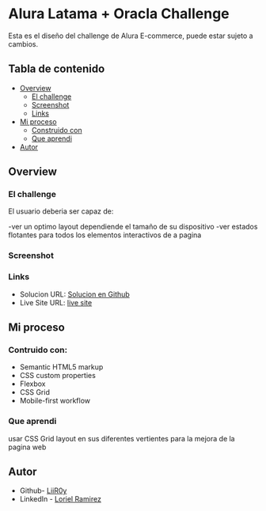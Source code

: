 ﻿# Alura Latama + Oracla Challenge

Esta es el diseño del challenge de Alura E-commerce, puede estar sujeto a cambios.

## Tabla de contenido

- [Overview](#overview)
  - [El challenge](#el-challenge)
  - [Screenshot](#screenshot)
  - [Links](#links)
- [Mi proceso](#mi-proceso)
  - [Construido con](#construido-con)
  - [Que aprendi](#que-aprendi)
- [Autor](#autor)


## Overview
### El challenge

El usuario deberia ser capaz de:

-ver un optimo layout dependiende el tamaño de su dispositivo
-ver estados flotantes para todos los elementos interactivos de a pagina

### Screenshot

    



### Links

- Solucion URL: [Solucion en Github](https://github.com/LiiR0y/liir0y.github.io)
- Live Site URL: [live site ](https://liir0y.github.io/)

## Mi proceso

### Contruido con:

- Semantic HTML5 markup
- CSS custom properties
- Flexbox
- CSS Grid
- Mobile-first workflow


### Que aprendi

usar CSS Grid layout en sus diferentes vertientes para la mejora de la pagina web




## Autor

- Github- [LiiR0y](https://github.com/LiiR0y)
- LinkedIn - [Loriel Ramirez](https://www.linkedin.com/in/loriel-ram%C3%ADrez-389327182/)







